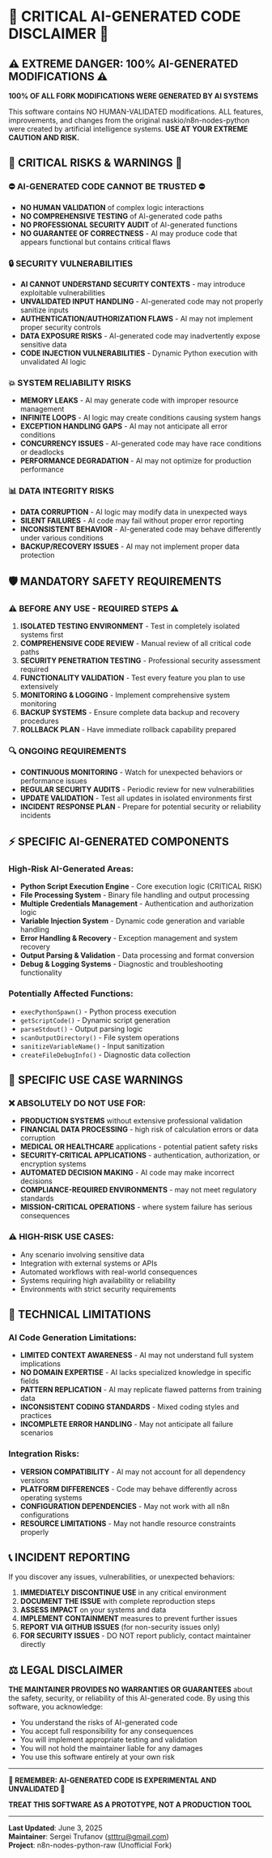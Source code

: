 # 🚨 CRITICAL AI-GENERATED CODE DISCLAIMER 🚨

## ⚠️ EXTREME DANGER: 100% AI-GENERATED MODIFICATIONS ⚠️

**100% OF ALL FORK MODIFICATIONS WERE GENERATED BY AI SYSTEMS**

This software contains NO HUMAN-VALIDATED modifications. ALL features, improvements, and changes from the original naskio/n8n-nodes-python were created by artificial intelligence systems. **USE AT YOUR EXTREME CAUTION AND RISK.**

## 🚨 CRITICAL RISKS & WARNINGS 🚨

### ⛔ AI-GENERATED CODE CANNOT BE TRUSTED ⛔
- **NO HUMAN VALIDATION** of complex logic interactions
- **NO COMPREHENSIVE TESTING** of AI-generated code paths  
- **NO PROFESSIONAL SECURITY AUDIT** of AI-generated functions
- **NO GUARANTEE OF CORRECTNESS** - AI may produce code that appears functional but contains critical flaws

### 🔒 SECURITY VULNERABILITIES
- **AI CANNOT UNDERSTAND SECURITY CONTEXTS** - may introduce exploitable vulnerabilities
- **UNVALIDATED INPUT HANDLING** - AI-generated code may not properly sanitize inputs
- **AUTHENTICATION/AUTHORIZATION FLAWS** - AI may not implement proper security controls
- **DATA EXPOSURE RISKS** - AI-generated code may inadvertently expose sensitive data
- **CODE INJECTION VULNERABILITIES** - Dynamic Python execution with unvalidated AI logic

### 💥 SYSTEM RELIABILITY RISKS
- **MEMORY LEAKS** - AI may generate code with improper resource management
- **INFINITE LOOPS** - AI logic may create conditions causing system hangs
- **EXCEPTION HANDLING GAPS** - AI may not anticipate all error conditions
- **CONCURRENCY ISSUES** - AI-generated code may have race conditions or deadlocks
- **PERFORMANCE DEGRADATION** - AI may not optimize for production performance

### 📊 DATA INTEGRITY RISKS
- **DATA CORRUPTION** - AI logic may modify data in unexpected ways
- **SILENT FAILURES** - AI code may fail without proper error reporting
- **INCONSISTENT BEHAVIOR** - AI-generated code may behave differently under various conditions
- **BACKUP/RECOVERY ISSUES** - AI may not implement proper data protection

## 🛡️ MANDATORY SAFETY REQUIREMENTS

### ⚠️ BEFORE ANY USE - REQUIRED STEPS ⚠️
1. **ISOLATED TESTING ENVIRONMENT** - Test in completely isolated systems first
2. **COMPREHENSIVE CODE REVIEW** - Manual review of all critical code paths
3. **SECURITY PENETRATION TESTING** - Professional security assessment required
4. **FUNCTIONALITY VALIDATION** - Test every feature you plan to use extensively
5. **MONITORING & LOGGING** - Implement comprehensive system monitoring
6. **BACKUP SYSTEMS** - Ensure complete data backup and recovery procedures
7. **ROLLBACK PLAN** - Have immediate rollback capability prepared

### 🔍 ONGOING REQUIREMENTS
- **CONTINUOUS MONITORING** - Watch for unexpected behaviors or performance issues
- **REGULAR SECURITY AUDITS** - Periodic review for new vulnerabilities
- **UPDATE VALIDATION** - Test all updates in isolated environments first
- **INCIDENT RESPONSE PLAN** - Prepare for potential security or reliability incidents

## ⚡ SPECIFIC AI-GENERATED COMPONENTS

### High-Risk AI-Generated Areas:
- **Python Script Execution Engine** - Core execution logic (CRITICAL RISK)
- **File Processing System** - Binary file handling and output processing
- **Multiple Credentials Management** - Authentication and authorization logic
- **Variable Injection System** - Dynamic code generation and variable handling
- **Error Handling & Recovery** - Exception management and system recovery
- **Output Parsing & Validation** - Data processing and format conversion
- **Debug & Logging Systems** - Diagnostic and troubleshooting functionality

### Potentially Affected Functions:
- `execPythonSpawn()` - Python process execution
- `getScriptCode()` - Dynamic script generation
- `parseStdout()` - Output parsing logic
- `scanOutputDirectory()` - File system operations
- `sanitizeVariableName()` - Input sanitization
- `createFileDebugInfo()` - Diagnostic data collection

## 🎯 SPECIFIC USE CASE WARNINGS

### ❌ ABSOLUTELY DO NOT USE FOR:
- **PRODUCTION SYSTEMS** without extensive professional validation
- **FINANCIAL DATA PROCESSING** - high risk of calculation errors or data corruption
- **MEDICAL OR HEALTHCARE** applications - potential patient safety risks
- **SECURITY-CRITICAL APPLICATIONS** - authentication, authorization, or encryption systems
- **AUTOMATED DECISION MAKING** - AI code may make incorrect decisions
- **COMPLIANCE-REQUIRED ENVIRONMENTS** - may not meet regulatory standards
- **MISSION-CRITICAL OPERATIONS** - where system failure has serious consequences

### ⚠️ HIGH-RISK USE CASES:
- Any scenario involving sensitive data
- Integration with external systems or APIs
- Automated workflows with real-world consequences
- Systems requiring high availability or reliability
- Environments with strict security requirements

## 🔧 TECHNICAL LIMITATIONS

### AI Code Generation Limitations:
- **LIMITED CONTEXT AWARENESS** - AI may not understand full system implications
- **NO DOMAIN EXPERTISE** - AI lacks specialized knowledge in specific fields
- **PATTERN REPLICATION** - AI may replicate flawed patterns from training data
- **INCONSISTENT CODING STANDARDS** - Mixed coding styles and practices
- **INCOMPLETE ERROR HANDLING** - May not anticipate all failure scenarios

### Integration Risks:
- **VERSION COMPATIBILITY** - AI may not account for all dependency versions
- **PLATFORM DIFFERENCES** - Code may behave differently across operating systems
- **CONFIGURATION DEPENDENCIES** - May not work with all n8n configurations
- **RESOURCE LIMITATIONS** - May not handle resource constraints properly

## 📞 INCIDENT REPORTING

If you discover any issues, vulnerabilities, or unexpected behaviors:

1. **IMMEDIATELY DISCONTINUE USE** in any critical environment
2. **DOCUMENT THE ISSUE** with complete reproduction steps
3. **ASSESS IMPACT** on your systems and data
4. **IMPLEMENT CONTAINMENT** measures to prevent further issues
5. **REPORT VIA GITHUB ISSUES** (for non-security issues only)
6. **FOR SECURITY ISSUES** - DO NOT report publicly, contact maintainer directly

## ⚖️ LEGAL DISCLAIMER

**THE MAINTAINER PROVIDES NO WARRANTIES OR GUARANTEES** about the safety, security, or reliability of this AI-generated code. By using this software, you acknowledge:

- You understand the risks of AI-generated code
- You accept full responsibility for any consequences
- You will implement appropriate testing and validation
- You will not hold the maintainer liable for any damages
- You use this software entirely at your own risk

---

**🚨 REMEMBER: AI-GENERATED CODE IS EXPERIMENTAL AND UNVALIDATED 🚨**

**TREAT THIS SOFTWARE AS A PROTOTYPE, NOT A PRODUCTION TOOL**

---

**Last Updated**: June 3, 2025  
**Maintainer**: Sergei Trufanov (stttru@gmail.com)  
**Project**: n8n-nodes-python-raw (Unofficial Fork) 